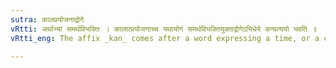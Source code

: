 ```yaml
---
sutra: कालप्रयोजनाद्रोगे
vRtti: अर्थाभ्यां समर्थविभक्तिः । कालात्प्रयोजनाच्च यथायोगं समर्थविभक्तियुक्ताद्रोगेऽभिधेये कन्प्रत्ययो भवति ॥
vRtti_eng: The affix _kan_ comes after a word expressing a time, or a cause or effect (of the disease), when an illness is denoted.

---
```

